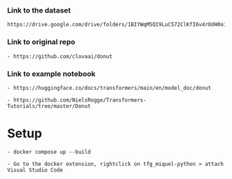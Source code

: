 ### Link to the dataset

```
https://drive.google.com/drive/folders/1BIYWqM5QI9LuC572ClKfI6v4rOdH0o1e
```

### Link to original repo

```
- https://github.com/clovaai/donut
```

### Link to example notebook

```
- https://huggingface.co/docs/transformers/main/en/model_doc/donut

- https://github.com/NielsRogge/Transformers-Tutorials/tree/master/Donut
```

# Setup

```
- docker compose up --build

- Go to the docker extension, rightclick on tfg_miquel-python > attach Visual Studio Code
```
